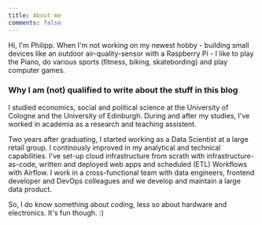 ```yaml
---
title: About me
comments: false
---
```


Hi, I'm Philipp. When I'm not working on my newest hobby - building small devices like an outdoor air-quality-sensor with a Raspberry Pi - I like to play the Piano, do various sports (fitness, biking, skatebording) and play computer games.


### Why I am (not) qualified to write about the stuff in this blog 
I studied economics, social and political science at the University of Cologne and the University of Edinburgh. During and after my studies, I've worked in academia as a research and teaching assistent.

Two years after graduating, I started working as a Data Scientist at a large retail group. I continously improved in my analytical and technical capabilities. I've set-up cloud infrastructure from scrath with infrastructure-as-code, written and deployed web apps and scheduled (ETL) Workflows with Airflow. I work in a cross-functional team with data engineers, frontend developer and DevOps colleagues and we develop and maintain a large data product.

So, I do know something about coding, less so about hardware and electronics. It's fun though. :)
